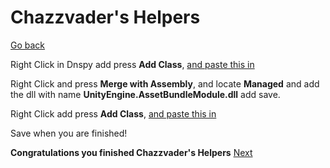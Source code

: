 # Chazzvader's Helpers
[Go back](https://github.com/bamsestudio/Tutorials/blob/main/unity/modding/UnityModding.md)

Right Click in Dnspy add press **Add Class**, [and paste this in](https://github.com/bamsestudio/Tutorials/blob/main/unity/modding/data/ConfigHelper.cs)

Right Click and press **Merge with Assembly**, and locate **Managed** and add the dll with name **UnityEngine.AssetBundleModule.dll** add save.

Right Click add press **Add Class**, [and paste this in](https://github.com/bamsestudio/Tutorials/blob/main/unity/modding/data/BundleHelper.cs)

Save when you are finished!

**Congratulations you finished Chazzvader's Helpers**
[Next](Config_Files.md)